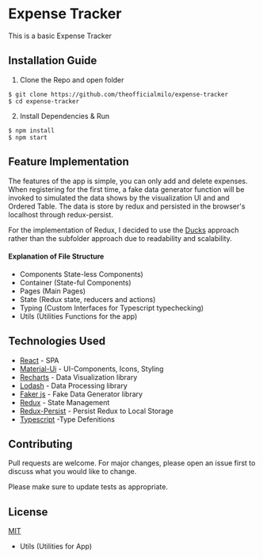 # Expense Tracker

This is a basic Expense Tracker 

## Installation Guide
1) Clone the Repo and open folder
```
$ git clone https://github.com/theofficialmilo/expense-tracker
$ cd expense-tracker
```
2) Install Dependencies & Run
```
$ npm install
$ npm start
```
## Feature Implementation
The features of the app is simple, you can only add and delete expenses. When registering for the first time, a fake data generator function will be invoked to simulated the data shows by the visualization UI and and Ordered Table.
The data is store by redux and persisted in the browser's localhost through redux-persist.

For the implementation of Redux, I decided to use the [Ducks](https://github.com/erikras/ducks-modular-redux) approach rather than the subfolder approach due to readability and scalability. 

#### Explanation of File Structure
- Components State-less Components)
- Container (State-ful Components)
- Pages (Main Pages)
- State (Redux state, reducers and actions)
- Typing (Custom Interfaces for Typescript typechecking)
- Utils (Utilities Functions for the app)
 

## Technologies Used
- [React](https://reactjs.org/) - SPA
- [Material-Ui](https://material-ui.com/) - UI-Components, Icons, Styling
- [Recharts](https://recharts.org/en-US/) - Data Visualization library
- [Lodash](https://lodash.com/) - Data Processing library
- [Faker js](https://github.com/marak/Faker.js/) - Fake Data Generator library
- [Redux](https://redux.js.org/) - State Management
- [Redux-Persist](https://redux-saga.js.org/) - Persist Redux to Local Storage
- [Typescript](https://www.typescriptlang.org/) -Type Defenitions


## Contributing
Pull requests are welcome. For major changes, please open an issue first to discuss what you would like to change.

Please make sure to update tests as appropriate.

## License
[MIT](https://choosealicense.com/licenses/mit/)
- Utils (Utilities for App)
